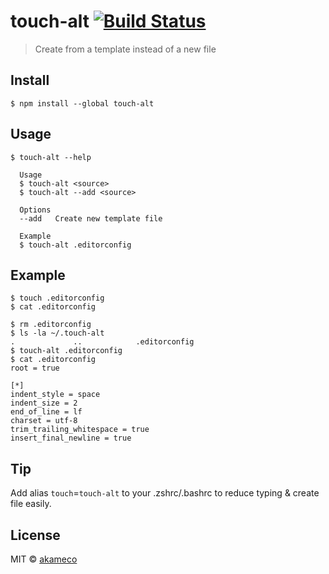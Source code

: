 # touch-alt [![Build Status](https://travis-ci.org/akameco/touch-alt.svg?branch=master)](https://travis-ci.org/akameco/touch-alt)

> Create from a template instead of a new file


## Install

```
$ npm install --global touch-alt
```


## Usage

```
$ touch-alt --help

  Usage
  $ touch-alt <source>
  $ touch-alt --add <source>

  Options
  --add   Create new template file

  Example
  $ touch-alt .editorconfig
```

## Example

```
$ touch .editorconfig
$ cat .editorconfig

$ rm .editorconfig
$ ls -la ~/.touch-alt
.             ..            .editorconfig
$ touch-alt .editorconfig
$ cat .editorconfig
root = true

[*]
indent_style = space
indent_size = 2
end_of_line = lf
charset = utf-8
trim_trailing_whitespace = true
insert_final_newline = true
```


## Tip
Add alias `touch`=`touch-alt` to your .zshrc/.bashrc to reduce typing & create file easily.


## License

MIT © [akameco](http://akameco.github.io)
